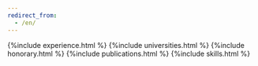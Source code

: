```yaml
---
redirect_from: 
  - /en/
---
```



{%include experience.html %}
{%include universities.html %}
{%include honorary.html %}
{%include publications.html %}
{%include skills.html %}
